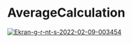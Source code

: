 # AverageCalculation

<a href="https://imgbb.com/"><img src="https://i.ibb.co/wWhyp12/Ekran-g-r-nt-s-2022-02-09-003454.png" alt="Ekran-g-r-nt-s-2022-02-09-003454" border="0"></a>
